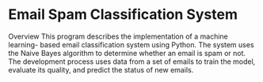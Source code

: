 # Email Spam Classification System
Overview 
This program describes the implementation of a machine learning- based email classification system using Python. The system uses the Naive Bayes algorithm to determine whether an email is spam or not. The development process uses data from a set of emails to train the model, evaluate its quality, and predict the status of new emails.
